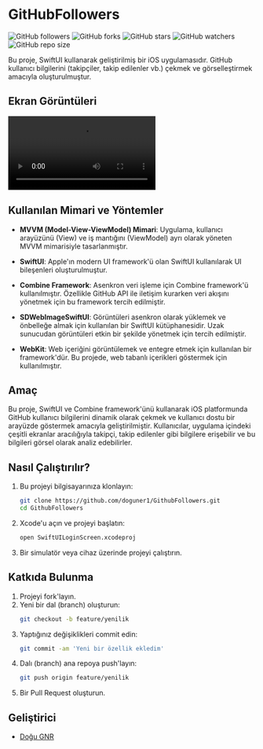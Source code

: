 # GitHubFollowers

![GitHub followers](https://img.shields.io/github/followers/doguner1?style=social)
![GitHub forks](https://img.shields.io/github/forks/doguner1/GithubFollowers?style=social)
![GitHub stars](https://img.shields.io/github/stars/doguner1/GithubFollowers?style=social)
![GitHub watchers](https://img.shields.io/github/watchers/doguner1/GithubFollowers?style=social)
![GitHub repo size](https://img.shields.io/github/repo-size/doguner1/GithubFollowers)

Bu proje, SwiftUI kullanarak geliştirilmiş bir iOS uygulamasıdır. GitHub kullanıcı bilgilerini (takipçiler, takip edilenler vb.) çekmek ve görselleştirmek amacıyla oluşturulmuştur.

## Ekran Görüntüleri

![Ekran Kaydı](https://github.com/doguner1/GitImageData/blob/main/GithubFollowes/Ekran%20Kaydı%202024-06-19%2017.10.57.mov)


## Kullanılan Mimari ve Yöntemler

- **MVVM (Model-View-ViewModel) Mimari**: Uygulama, kullanıcı arayüzünü (View) ve iş mantığını (ViewModel) ayrı olarak yöneten MVVM mimarisiyle tasarlanmıştır.
  
- **SwiftUI**: Apple'ın modern UI framework'ü olan SwiftUI kullanılarak UI bileşenleri oluşturulmuştur.
  
- **Combine Framework**: Asenkron veri işleme için Combine framework'ü kullanılmıştır. Özellikle GitHub API ile iletişim kurarken veri akışını yönetmek için bu framework tercih edilmiştir.

- **SDWebImageSwiftUI**: Görüntüleri asenkron olarak yüklemek ve önbelleğe almak için kullanılan bir SwiftUI kütüphanesidir. Uzak sunucudan görüntüleri etkin bir şekilde yönetmek için tercih edilmiştir.

- **WebKit**: Web içeriğini görüntülemek ve entegre etmek için kullanılan bir framework'dür. Bu projede, web tabanlı içerikleri göstermek için kullanılmıştır.

## Amaç

Bu proje, SwiftUI ve Combine framework'ünü kullanarak iOS platformunda GitHub kullanıcı bilgilerini dinamik olarak çekmek ve kullanıcı dostu bir arayüzde göstermek amacıyla geliştirilmiştir. Kullanıcılar, uygulama içindeki çeşitli ekranlar aracılığıyla takipçi, takip edilenler gibi bilgilere erişebilir ve bu bilgileri görsel olarak analiz edebilirler.

## Nasıl Çalıştırılır?

1. Bu projeyi bilgisayarınıza klonlayın:
   ```bash
   git clone https://github.com/doguner1/GithubFollowers.git
   cd GithubFollowers

2. Xcode'u açın ve projeyi başlatın:
   ```bash
   open SwiftUILoginScreen.xcodeproj

3. Bir simulatör veya cihaz üzerinde projeyi çalıştırın.


## Katkıda Bulunma

1. Projeyi fork'layın.
2. Yeni bir dal (branch) oluşturun:
    ```bash
    git checkout -b feature/yenilik
    ```
3. Yaptığınız değişiklikleri commit edin:
    ```bash
    git commit -am 'Yeni bir özellik ekledim'
    ```
4. Dalı (branch) ana repoya push'layın:
    ```bash
    git push origin feature/yenilik
    ```
5. Bir Pull Request oluşturun.

## Geliştirici
- [Doğu GNR](https://github.com/doguner1)